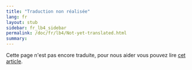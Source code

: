 ```yaml
---
title: "Traduction non réalisée"
lang: fr
layout: stub
sidebar: fr_lb4_sidebar
permalink: /doc/fr/lb4/Not-yet-translated.html
summary:
---
```


Cette page n'est pas encore traduite, pour nous aider vous pouvez lire [cet article](../../../en/contrib/Translating_articles.html).
